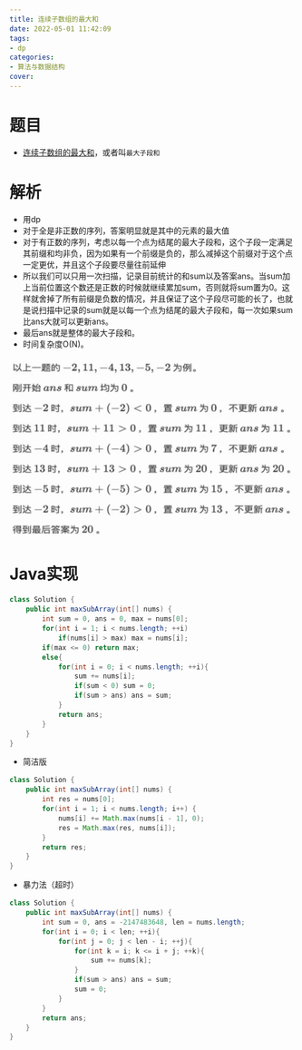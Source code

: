 ```yaml
---
title: 连续子数组的最大和
date: 2022-05-01 11:42:09
tags: 
- dp
categories:
- 算法与数据结构
cover: 
---
```


# 题目
- [连续子数组的最大和](https://leetcode-cn.com/problems/lian-xu-zi-shu-zu-de-zui-da-he-lcof/)，或者叫`最大子段和`

# 解析
- 用dp
- 对于全是非正数的序列，答案明显就是其中的元素的最大值
- 对于有正数的序列，考虑以每一个点为结尾的最大子段和，这个子段一定满足其前缀和均非负，因为如果有一个前缀是负的，那么减掉这个前缀对于这个点一定更优，并且这个子段要尽量往前延伸
- 所以我们可以只用一次扫描，记录目前统计的和sum以及答案ans。当sum加上当前位置这个数还是正数的时候就继续累加sum，否则就将sum置为0。这样就舍掉了所有前缀是负数的情况，并且保证了这个子段尽可能的长了，也就是说扫描中记录的sum就是以每一个点为结尾的最大子段和，每一次如果sum比ans大就可以更新ans。
- 最后ans就是整体的最大子段和。
- 时间复杂度O(N)。


![最大子段和](../img/zuidaziduanhe.jpg)

# Java实现
```java
class Solution {
    public int maxSubArray(int[] nums) {
        int sum = 0, ans = 0, max = nums[0];
        for(int i = 1; i < nums.length; ++i)
            if(nums[i] > max) max = nums[i];
        if(max <= 0) return max;
        else{
            for(int i = 0; i < nums.length; ++i){
                sum += nums[i];
                if(sum < 0) sum = 0;
                if(sum > ans) ans = sum;
            }
            return ans;
        }
    }
}
```
- 简洁版
```java
class Solution {
    public int maxSubArray(int[] nums) {
        int res = nums[0];
        for(int i = 1; i < nums.length; i++) {
            nums[i] += Math.max(nums[i - 1], 0);
            res = Math.max(res, nums[i]);
        }
        return res;
    }
}
```
- 暴力法（超时）
```java
class Solution {
    public int maxSubArray(int[] nums) {
        int sum = 0, ans = -2147483648, len = nums.length;
        for(int i = 0; i < len; ++i){
            for(int j = 0; j < len - i; ++j){
                for(int k = i; k <= i + j; ++k){
                    sum += nums[k];
                }
                if(sum > ans) ans = sum;
                sum = 0;
            }
        }
        return ans;
    }
}
```